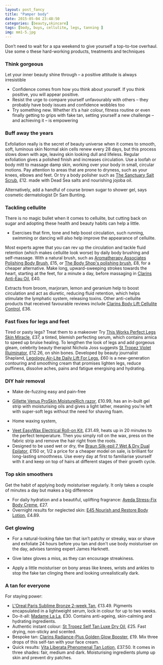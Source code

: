 ```yaml
---
layout: post_fancy
title: "Pamper body"
date: 2015-05-04 23:48:50
categories: [beauty,skincare]
tags: [body, buys, cellulite, legs, tanning ]
img: mm1-5.jpg
---
```


Don’t need to wait for a spa weekend to give yourself a top-to-toe overhaul.
Use some o these hard-working products, treatments and techniques

### Think gorgeous ###
Let your inner beauty shine through – a positive attitude is always irresistible
-	Confidence comes from how you think about yourself. If you think positive, you will appear positive.
-	Resist the urge to compare yourself unfavourably with others – they probably have body issues and confidence wobbles too
-	Try something new. Whether it’s a hair colour, fitness routine or even finally getting to grips with fake tan, setting yourself a new challenge – and achieving it – is empowering

### Buff away the years ###
Exfoliation really is the secret of beauty universe when it comes to smooth, soft, luminous skin
Normal skin cells renew every 28 days, but this process slows down with age, leaving skin looking dull and lifeless. 
Regular exfoliation gives a polished finish and increases circulation. Use a loofah or body mitt to massage damp skin, working over your body in small, circular motions. Pay attention to areas that are prone to dryness, such as your knees, elbows and feet. Or try a body polisher such as [The Sanctuary Salt Scrub], £12. made with Dead Sea salts and nourishing jojoba oil. 

Alternatively, add a handful of course brown sugar to shower gel, says cosmetic dermatologist Dr Sam Bunting.

### Tackling cellulite ### 
There is no magic bullet when it comes to cellulite, but cutting back on sugar and adopting these health and beauty habits can help a little.
-	Exercises that firm, tone and help boost circulation, such running, swimming or dancing will also help improve the appearance of cellulite. 

Most experts agree that you can rev up the circulation and tackle fluid retention (which makes cellulite look worse) by daily body brushing and self-massage. With a natural brush, such as [Aromatherapy Associates Polishing Body Brush], £15, or [The Body Shop's polishing brush], £8, for a cheaper alternative. Make long, upward-sweeping strokes towards the heart, starting at the feet, for a minute a day, before massaging in [Clarins Anti-Eau Oil], £40. 

Extracts from broom, marjoram, lemon and geranium help to boost circulation and act as diuretic, reducing fluid retention, which helps stimulate the lymphatic system, releasing toxins. Other anti-cellulite products that received favourable reviews include [Clarins Body Lift Cellulite Control], £36.

### Fast fixes for legs and feet ### 
Tired or pasty legs? Treat them to a makeover 
Try [This Works Perfect Legs Skin Miracle], £37, a tinted, blemish perfecting serum, which contains arnica to speed up bruise healing. To lengthen the look of legs and add gorgeous gleam, celebrity beauty therapist Nichola Joss suggests [St Tropez Violet Illuiminator], £12.26, on shin bones. Developed by beauty journalist Shapland, [Legology Air-Lite Daily Lift For Legs], £60 is a new-generation contouring and smoothing cream that promises lighten legs, reduce puffiness, dissolve aches, pains and fatigue energising and hydrating. 

### DIY hair removal ###  
* Make de-fuzzing easy and pain-free 
- [Gillette Venus ProSkin MoistureRich razor], £10.99, has an in-built gel strip with moisturising oils and gives a light lather, meaning you're left with super-soft legs without the need for shaving foam. 

* Home waxing system, 
- [Veet EasyWax Electrical Roll-on Kit], £31.49, heats up in 20 minutes to the perfect temperature. Then you simply roll on the wax, press on the fabric strip and remove the hair right from the roots. 
- Designed to be used wet or dry, the [Braun Silk-epil 7 Wet & Dry Dual Epilator], £150 or, 1/2 a price for a cheaper model on sale, is brilliant for long-lasting smoothness. Use every day at first to familiarise yourself with it and keep on top of hairs at different stages of their growth cycle. 

### Top skin smoothers ### 
Get the habit of applying body moisturiser regularly. It only takes a couple of minutes a day but makes a big difference 

- For daily hydration and a beautiful, uplifting fragrance: [Aveda Stress-Fix Body Creme], £27. 
- Overnight results for neglected skin: [E45 Nourish and Restore Body Lotion], £4.89. 

### Get glowing ### 
- For a natural-looking fake tan that isn’t patchy or streaky, wax or shave and exfoliate 24 hours before you tan and don't use body moisturiser on the day, advises tanning expert James Harknett. 

- Give latex gloves a miss, as they can encourage streakiness. 

- Apply a little moisturiser on bony areas like knees, wrists and ankles to stop the fake tan clinging there and looking unrealistically dark. 

### A tan for everyone ###
For staying power: 

- [L'Oreal Paris Sublime Bronze 2-week Tan], £13.49. Pigments encapsulated in a lightweight serum, lock in colour for up to two weeks. 
- Do-it-all: [Madame La La], £30. Contains anti-ageing, skin-calming and hydrating ingredients. 
- Authentic instant colour: [St Tropez Self Tan Luxe Dry Oil], £25. Fast drying, non-sticky and scented. 
- Bespoke tan: [Clarins Radiance-Plus Golden Glow Booster], £19. Mix three drops of this self-tan with your face cream. 
- Quick results: [Vita Liberata Phenomenal Tan Lotion], £37.50. It comes in three shades: fair, medium and dark. Moisturising ingredients plump up skin and prevent dry patches. 

[The Sanctuary Salt Scrub]: http://www.boots.com/en/Sanctuary-Salt-Scrub-650g_11875/
[Aromatherapy Associates Polishing Body Brush]: https://www.net-a-porter.com/gb/en/product/391477/aromatherapy_associates/polishing-body-brush
[The Body Shop's polishing brush]: http://www.thebodyshop.co.uk/body/accessories/body-brush-round.aspx
[Clarins Anti-Eau Oil]: http://www.houseoffraser.co.uk/Clarins+Anti-Body+Treatment+Oil/818002137,default,pd.html
[Clarins Body Lift Cellulite Control]: http://www.houseoffraser.co.uk/Clarins+Body+Lift+Cellulite+Control/183340838,default,pd.html
[This Works Perfect Legs Skin Miracle]: http://www.boots.com/en/this-works-perfect-legs-skin-miracle-120ml_1204524/
[St Tropez Violet Illuiminator]: http://www.lookfantastic.com/st-tropez-skin-illuminator-violet-50ml/10589936.html
[Legology Air-Lite Daily Lift For Legs]: http://www.liberty.co.uk/fcp/product/liberty/sleep-saviours/air-lite%20daily%20lift%20for%20legs%20175ml/94290
[Gillette Venus ProSkin MoistureRich razor]: http://www.boots.com/en/Gillette-Venus-Proskin-Moisture-Rich-Razor-and-x2-Blades_1249943/
[Veet EasyWax Electrical Roll-on Kit]: http://www.boots.com/en/Veet-EasyWax-Sensitive-Electrical-Roll-On-Kit_1331106/
[Braun Silk-epil 7 Wet & Dry Dual Epilator]: http://www.very.co.uk/braun-silk-epil-7561-wet-and-dry-epilator/1460708102.prd?cm_mmc=google-_-DSA+-+Generic-_-Generic-_-_inurl%3A%2Fbeauty%2F_103641891759&utm_medium=cpc&k_clickid=64df411a-d341-4a09-8b2d-82660af6679a&utm_source=google&utm_campaign=Generic_Beauty%20-%20Generic&utm_term=na&utm_content=103641891759&profileid=8&keywordid=na&productgroupid=na&device=c&gclid=Cj0KEQjwlNy8BRC676-W0JezxbwBEiQA4Ydg0ZK7GQZ1Ca1YJmH-8lKb47k7bQojMJ30TfWCQ6uFxJIaAqDw8P8HAQ
[Aveda Stress-Fix Body Creme]: http://www.lookfantastic.com/aveda-stress-fix-body-lotion-200ml/10617644.html
[E45 Nourish and Restore Body Lotion]: http://www.boots.com/en/E45-Body-Lotion-Nourish-Restore-for-Dry-Skin-250ml_1249993/
[L'Oreal Paris Sublime Bronze 2-week Tan]: http://www.lookfantastic.com/l-oreal-paris-sublime-bronze-instant-tinted-and-shimmering-self-tanning-gel-fair-150ml/10488158.html
[Madame La La]: http://www.lookfantastic.com/madame-la-la-tan-regular/10947038.html
[St Tropez Self Tan Luxe Dry Oil]: http://www.feelunique.com/p/St-Tropez-Self-Tan-Luxe-Dry-Oil-100ml
[Clarins Radiance-Plus Golden Glow Booster]: http://www.houseoffraser.co.uk/Clarins+Radiance-Plus+Golden+Glow+Booster/197935954,default,pd.html
[Vita Liberata Phenomenal Tan Lotion]: http://www.feelunique.com/p/Vita-Liberata-pHenomenal-2-3-Week-Tan-Medium-125ml
